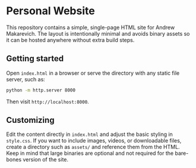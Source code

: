 # Personal Website

This repository contains a simple, single-page HTML site for Andrew Makarevich. The layout is intentionally
minimal and avoids binary assets so it can be hosted anywhere without extra build steps.

## Getting started

Open `index.html` in a browser or serve the directory with any static file server, such as:

```bash
python -m http.server 8000
```

Then visit `http://localhost:8000`.

## Customizing

Edit the content directly in `index.html` and adjust the basic styling in `style.css`. If you want to include
images, videos, or downloadable files, create a directory such as `assets/` and reference them from the HTML.
Keep in mind that large binaries are optional and not required for the bare-bones version of the site.
